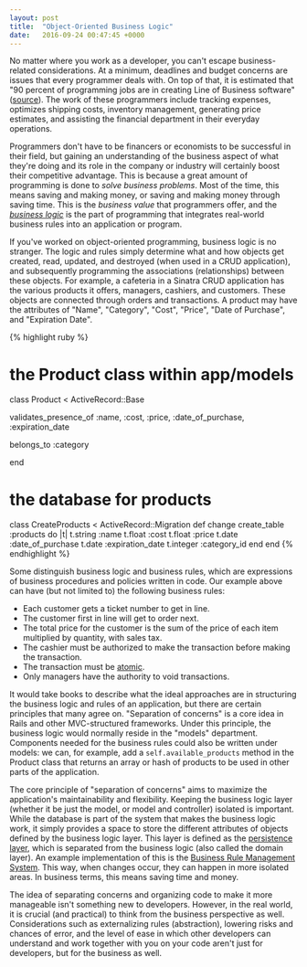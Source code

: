 ```yaml
---
layout: post
title:  "Object-Oriented Business Logic"
date:   2016-09-24 00:47:45 +0000
---
```



No matter where you work as a developer, you can't escape business-related considerations. At a minimum, deadlines and budget concerns are issues that every programmer deals with. On top of that, it is estimated that "90 percent of programming jobs are in creating Line of Business software" ([source](http://www.kalzumeus.com/2011/10/28/dont-call-yourself-a-programmer)). The work of these programmers include tracking expenses, optimizes shipping costs, inventory management, generating price estimates, and assisting the financial department in their everyday operations.

Programmers don't have to be financers or economists to be successful in their field, but gaining an understanding of the business aspect of what they're doing and its role in the company or industry will certainly boost their competitive advantage. This is because a great amount of programming is done to *solve business problems*. Most of the time, this means saving and making money, or saving and making money through saving time. This is the *business value* that programmers offer, and the [*business logic*](https://en.wikipedia.org/wiki/Business_logic) is the part of programming that integrates real-world business rules into an application or program.

If you've worked on object-oriented programming, business logic is no stranger. The logic and rules simply determine what and how objects get created, read, updated, and destroyed (when used in a CRUD application), and subsequently programming the associations (relationships) between these objects. For example, a cafeteria in a Sinatra CRUD application has the various products it offers, managers, cashiers, and customers. These objects are connected through orders and transactions. A product may have the attributes of "Name", "Category", "Cost", "Price", "Date of Purchase", and "Expiration Date".

{% highlight ruby %}
# the Product class within app/models

class Product < ActiveRecord::Base

  validates_presence_of :name, :cost, :price, :date_of_purchase, :expiration_date

  belongs_to :category

end

# the database for products

class CreateProducts < ActiveRecord::Migration
  def change
    create_table :products do |t|
      t.string :name
      t.float :cost
      t.float :price
      t.date :date_of_purchase
      t.date :expiration_date
      t.integer :category_id
  end
end
{% endhighlight %}

Some distinguish business logic and business rules, which are expressions of business procedures and policies written in code. Our example above can have (but not limited to) the following business rules:
* Each customer gets a ticket number to get in line.
* The customer first in line will get to order next.
* The total price for the customer is the sum of the price of each item multiplied by quantity, with sales tax.
* The cashier must be authorized to make the transaction before making the transaction.
* The transaction must be [atomic](https://en.wikipedia.org/wiki/Atomicity_%28database_systems%29).
* Only managers have the authority to void transactions.

It would take books to describe what the ideal approaches are in structuring the business logic and rules of an application, but there are certain principles that many agree on. "Separation of concerns" is a core idea in Rails and other MVC-structured frameworks. Under this principle, the business logic would normally reside in the "models" department. Components needed for the business rules could also be written under models: we can, for example, add a `self.available_products` method in the Product class that returns an array or hash of products to be used in other parts of the application.

The core principle of "separation of concerns" aims to maximize the application's maintainability and flexibility. Keeping the business logic layer (whether it be just the model, or model and controller) isolated is important. While the database is part of the system that makes the business logic work, it simply provides a space to store the different attributes of objects defined by the business logic layer. This layer is defined as the <a href="https://en.wikipedia.org/wiki/Persistence_(computer_science)" target="_blank">persistence layer</a>, which is separated from the business logic (also called the domain layer). An example implementation of this is the [Business Rule Management System](https://en.wikipedia.org/wiki/Business_rule_management_system). This way, when changes occur, they can happen in more isolated areas. In business terms, this means saving time and money.

The idea of separating concerns and organizing code to make it more manageable isn't something new to developers. However, in the real world, it is crucial (and practical) to think from the business perspective as well. Considerations such as externalizing rules (abstraction), lowering risks and chances of error, and the level of ease in which other developers can understand and work together with you on your code aren't just for developers, but for the business as well.
